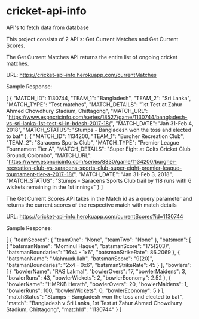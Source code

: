 # cricket-api-info
API's to fetch data from database

This project consists of 2 API's: Get Current Matches and Get Current Scores.

The Get Current Matches API returns the entire list of ongoing cricket matches.

URL: https://cricket-api-info.herokuapp.com/currentMatches

Sample Response:

[
    {
        "MATCH_ID": 1130744,
        "TEAM_1": "Bangladesh",
        "TEAM_2": "Sri Lanka",
        "MATCH_TYPE": "Test matches",
        "MATCH_DETAILS": "1st Test at Zahur Ahmed Chowdhury Stadium, Chittagong",
        "MATCH_URL": "https://www.espncricinfo.com/series/18527/game/1130744/bangladesh-vs-sri-lanka-1st-test-sl-in-bdesh-2017-18/",
        "MATCH_DATE": "Jan 31-Feb 4, 2018",
        "MATCH_STATUS": "Stumps - Bangladesh won the toss and elected to bat"
    },
    {
        "MATCH_ID": 1134200,
        "TEAM_1": "Burgher Recreation Club",
        "TEAM_2": "Saracens Sports Club",
        "MATCH_TYPE": "Premier League Tournament Tier A",
        "MATCH_DETAILS": "Super Eight at Colts Cricket Club Ground, Colombo",
        "MATCH_URL": "https://www.espncricinfo.com/series/8830/game/1134200/burgher-recreation-club-vs-saracens-sports-club-super-eight-premier-league-tournament-tier-a-2017-18/",
        "MATCH_DATE": "Jan 31-Feb 3, 2018",
        "MATCH_STATUS": "Stumps - Saracens Sports Club trail by 118 runs with 6 wickets remaining in the 1st innings"
    }
]

The Get Current Scores API takes in the Match id as a query parameter and returns the current scores of the respective match with match details

URL: https://cricket-api-info.herokuapp.com/currentScores?id=1130744

Sample Response:

[
    {
        "teamScores": {
            "teamOne": "None",
            "teamTwo": "None"
        },
        "batsmen": [
            {
                "batsmanName": "Mominul Haque",
                "batsmanScore": "175(203)",
                "batsmanBoundaries": "16x4 - 1x6",
                "batsmanStrikeRate": 86.2069
            },
            {
                "batsmanName": "Mahmudullah",
                "batsmanScore": "9(20)",
                "batsmanBoundaries": "2x4 - 0x6",
                "batsmanStrikeRate": 45
            }
        ],
        "bowlers": [
            {
                "bowlerName": "RAS Lakmal",
                "bowlerOvers": 17,
                "bowlerMaidens": 3,
                "bowlerRuns": 43,
                "bowlerWickets": 2,
                "bowlerEconomy": 2.52
            },
            {
                "bowlerName": "HMRKB Herath",
                "bowlerOvers": 20,
                "bowlerMaidens": 1,
                "bowlerRuns": 100,
                "bowlerWickets": 0,
                "bowlerEconomy": 5
            }
        ],
        "matchStatus": "Stumps - Bangladesh won the toss and elected to bat",
        "match": "Bangladesh v Sri Lanka, 1st Test at Zahur Ahmed Chowdhury Stadium, Chittagong",
        "matchId": "1130744"
    }
]
